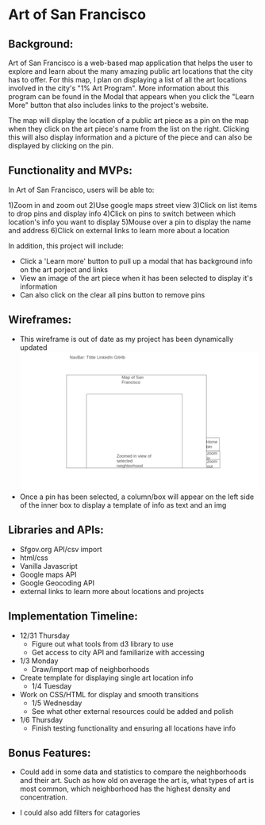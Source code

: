# Art of San Francisco

## Background:

Art of San Francisco is a web-based map application that helps the user to explore and learn about the many amazing public art locations that the city has to offer. For this map, I plan on displaying a list of all the art locations involved in the city's "1% Art Program". More information about this program can be found in the Modal that appears when you click the "Learn More" button that also includes links to the project's website. 

The map will display the location of a public art piece as a pin on the map when they click on the art piece's name from the list on the right. Clicking this will also display information and a picture of the piece and can also be displayed by clicking on the pin.




## Functionality and MVPs:


In Art of San Francisco, users will be able to:

1)Zoom in and zoom out 
2)Use google maps street view
3)Click on list items to drop pins and display info
4)Click on pins to switch between which location's info you want to display
5)Mouse over a pin to display the name and address
6)Click on external links to learn more about a location

In addition, this project will include:

* Click a 'Learn more' button to pull up a modal that has background info on the art porject and links
* View an image of the art piece when it has been selected to display it's information
* Can also click on the clear all pins button to remove pins



## Wireframes:
* This wireframe is out of date as my project has been dynamically updated
![wireframe](wireframe.png)
* Once a pin has been selected, a column/box will appear on the left side of the inner box to display a template of info as text and an img



## Libraries and APIs:

* Sfgov.org API/csv import
* html/css
*  Vanilla Javascript
* Google maps API
* Google Geocoding API
* external links to learn more about locations and projects


## Implementation Timeline:

* 12/31 Thursday
  * Figure out what tools from d3 library to use 
  * Get access to city API and familiarize with accessing 
* 1/3 Monday
  * Draw/import map of neighborhoods
* Create template for displaying single art location info
  * 1/4 Tuesday
* Work on CSS/HTML for display and smooth transitions
  * 1/5 Wednesday
  * See what other external resources could be added and polish
* 1/6 Thursday
  * Finish testing functionality and ensuring all locations have info



## Bonus Features:

* Could add in some data and statistics to compare the neighborhoods and their art. Such as how old on average the art is, what types of art is most common, which neighborhood has the highest density and concentration.

* I could also add filters for catagories
